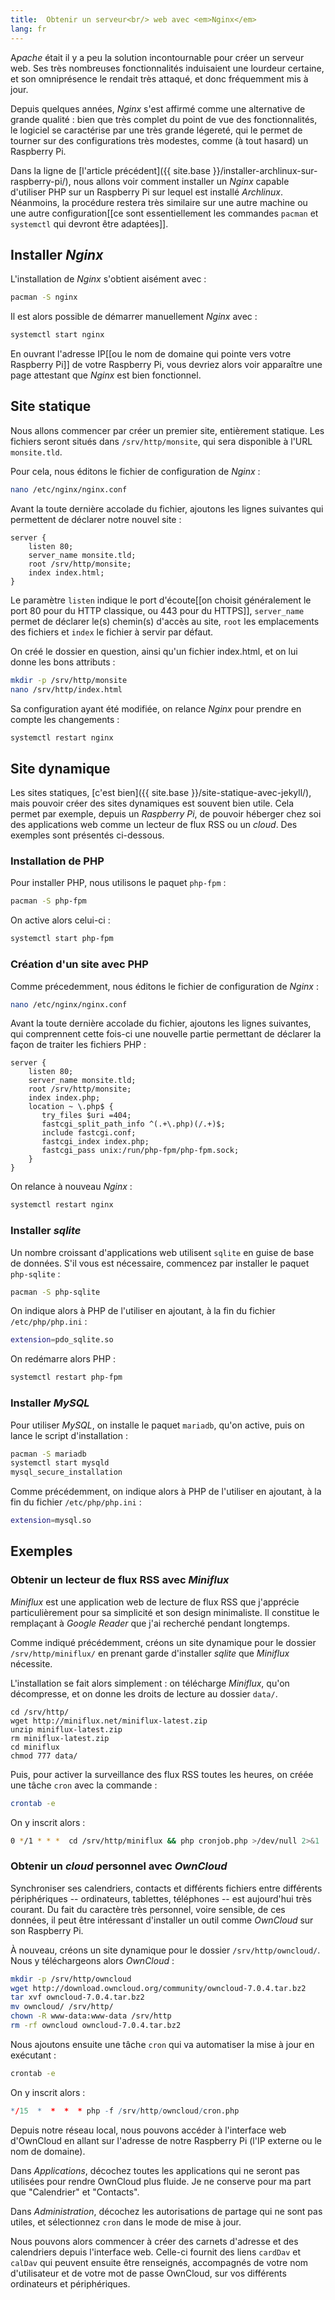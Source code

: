 ```yaml
---
title:  Obtenir un serveur<br/> web avec <em>Nginx</em>
lang: fr
---
```


A<em>pache</em> était il y a peu la solution incontournable pour créer un serveur web. Ses très nombreuses fonctionnalités induisaient une lourdeur certaine, et son omniprésence le rendait très attaqué, et donc fréquemment mis à jour.

Depuis quelques années, *Nginx* s'est affirmé comme une alternative de grande qualité : bien que très complet du point de vue des fonctionnalités, le logiciel se caractérise par une très grande légereté, qui le permet de tourner sur des configurations très modestes, comme (à tout hasard) un Raspberry Pi.

Dans la ligne de [l'article précédent]({{ site.base }}/installer-archlinux-sur-raspberry-pi/), nous allons voir comment installer un *Nginx* capable d'utiliser PHP sur un Raspberry Pi sur lequel est installé *Archlinux*. Néanmoins, la procédure restera très similaire sur une autre machine ou une autre configuration[[ce sont essentiellement les commandes `pacman` et `systemctl` qui devront être adaptées]].

## Installer *Nginx*

L'installation de *Nginx* s'obtient aisément avec :

```bash
pacman -S nginx
```

Il est alors possible de démarrer manuellement *Nginx* avec :

```bash
systemctl start nginx
```

En ouvrant l'adresse IP[[ou le nom de domaine qui pointe vers votre Raspberry Pi]] de votre Raspberry Pi, vous devriez alors voir apparaître une page attestant que *Nginx* est bien fonctionnel.

## Site statique

Nous allons commencer par créer un premier site, entièrement statique. Les fichiers seront situés dans `/srv/http/monsite`, qui sera disponible à l'URL `monsite.tld`.

Pour cela, nous éditons le fichier de configuration de *Nginx* :

```bash
nano /etc/nginx/nginx.conf
```

Avant la toute dernière accolade du fichier, ajoutons les lignes suivantes qui permettent de déclarer notre nouvel site :

```nginx
server {
    listen 80;
    server_name monsite.tld;
    root /srv/http/monsite;
    index index.html;
}
```

Le paramètre `listen` indique le port d'écoute[[on choisit généralement le port 80 pour du HTTP classique, ou 443 pour du HTTPS]], `server_name` permet de déclarer le(s) chemin(s) d'accès au site, `root` les emplacements des fichiers et `index` le fichier à servir par défaut.

On créé le dossier en question, ainsi qu'un fichier index.html, et on lui donne les bons attributs :

```bash
mkdir -p /srv/http/monsite
nano /srv/http/index.html
```

Sa configuration ayant été modifiée, on relance *Nginx* pour prendre en compte les changements :

```bash
systemctl restart nginx
```

## Site dynamique

Les sites statiques, [c'est bien]({{ site.base }}/site-statique-avec-jekyll/), mais pouvoir créer des sites dynamiques est souvent bien utile. Cela permet par exemple, depuis un *Raspberry Pi*, de pouvoir héberger chez soi des applications web comme un lecteur de flux RSS ou un *cloud*. Des exemples sont présentés ci-dessous.

### Installation de PHP

Pour installer PHP, nous utilisons le paquet `php-fpm` :

```bash
pacman -S php-fpm
```

On active alors celui-ci :

```bash
systemctl start php-fpm
```

### Création d'un site avec PHP

Comme précedemment, nous éditons le fichier de configuration de *Nginx* :

```bash
nano /etc/nginx/nginx.conf
```

Avant la toute dernière accolade du fichier, ajoutons les lignes suivantes, qui comprennent cette fois-ci une nouvelle partie permettant de déclarer la façon de traiter les fichiers PHP :

```nginx
server {
    listen 80;
    server_name monsite.tld;
    root /srv/http/monsite;
    index index.php;
    location ~ \.php$ {
       try_files $uri =404;
       fastcgi_split_path_info ^(.+\.php)(/.+)$;
       include fastcgi.conf;
       fastcgi_index index.php;
       fastcgi_pass unix:/run/php-fpm/php-fpm.sock;
    }
}
```

On relance à nouveau *Nginx* :

```bash
systemctl restart nginx
```

### Installer *sqlite*

Un nombre croissant d'applications web utilisent `sqlite` en guise de base de données. S'il vous est nécessaire, commencez par installer le paquet `php-sqlite` :

```bash
pacman -S php-sqlite
```

On indique alors à PHP de l'utiliser en ajoutant, à la fin du fichier `/etc/php/php.ini` :

```bash
extension=pdo_sqlite.so
```

On redémarre alors PHP :

```bash
systemctl restart php-fpm
```

### Installer *MySQL*

Pour utiliser *MySQL*, on installe le paquet `mariadb`, qu'on active, puis on lance le script d'installation :

```bash
pacman -S mariadb
systemctl start mysqld
mysql_secure_installation
```

Comme précédemment, on indique alors à PHP de l'utiliser en ajoutant, à la fin du fichier `/etc/php/php.ini` :

```bash
extension=mysql.so
```

## Exemples

### Obtenir un lecteur de flux RSS avec *Miniflux*

*Miniflux* est une application web de lecture de flux RSS que j'apprécie particulièrement pour sa simplicité et son design minimaliste. Il constitue le remplaçant à *Google Reader* que j'ai recherché pendant longtemps.

Comme indiqué précédemment, créons un site dynamique pour le dossier `/srv/http/miniflux/` en prenant garde d'installer *sqlite* que *Miniflux* nécessite.

L'installation se fait alors simplement : on télécharge *Miniflux*, qu'on décompresse, et on donne les droits de lecture au dossier `data/`.

```
cd /srv/http/
wget http://miniflux.net/miniflux-latest.zip
unzip miniflux-latest.zip
rm miniflux-latest.zip
cd miniflux
chmod 777 data/
```

Puis, pour activer la surveillance des flux RSS toutes les heures, on créée une tâche `cron` avec la commande :

```bash
crontab -e
```

On y inscrit alors :

```bash
0 */1 * * *  cd /srv/http/miniflux && php cronjob.php >/dev/null 2>&1
```

### Obtenir un *cloud* personnel avec *OwnCloud*

Synchroniser ses calendriers, contacts et différents fichiers entre différents périphériques -- ordinateurs, tablettes, téléphones -- est aujourd'hui très courant. Du fait du caractère très personnel, voire sensible, de ces données, il peut être intéressant d'installer un outil comme *OwnCloud* sur son Raspberry Pi.

À nouveau, créons un site dynamique pour le dossier `/srv/http/owncloud/`. Nous y téléchargeons alors *OwnCloud* :

```bash
mkdir -p /srv/http/owncloud
wget http://download.owncloud.org/community/owncloud-7.0.4.tar.bz2
tar xvf owncloud-7.0.4.tar.bz2
mv owncloud/ /srv/http/
chown -R www-data:www-data /srv/http
rm -rf owncloud owncloud-7.0.4.tar.bz2
```

Nous ajoutons ensuite une tâche `cron` qui va automatiser la mise à jour en exécutant :

```bat
crontab -e
```

On y inscrit alors :

```r
*/15  *  *  *  * php -f /srv/http/owncloud/cron.php
```

Depuis notre réseau local, nous pouvons accéder à l'interface web d'OwnCloud en allant sur l'adresse de notre Raspberry Pi (l'IP externe ou le nom de domaine).

Dans _Applications_, décochez toutes les applications qui ne seront pas utilisées pour rendre OwnCloud plus fluide. Je ne conserve pour ma part que "Calendrier" et "Contacts".

Dans _Administration_, décochez les autorisations de partage qui ne sont pas utiles, et sélectionnez `cron` dans le mode de mise à jour.

Nous pouvons alors commencer à créer des carnets d'adresse et des calendriers depuis l'interface web. Celle-ci fournit des liens `cardDav` et `calDav` qui peuvent ensuite être renseignés, accompagnés de votre nom d'utilisateur et de votre mot de passe OwnCloud, sur vos différents ordinateurs et périphériques.
